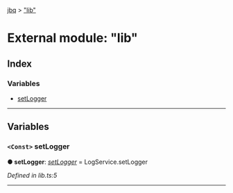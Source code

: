 [jbq](../README.md) > ["lib"](../modules/_lib_.md)

# External module: "lib"

## Index

### Variables

* [setLogger](_lib_.md#setlogger)

---

## Variables

<a id="setlogger"></a>

### `<Const>` setLogger

**● setLogger**: *[setLogger](../classes/_util_log_service_.logservice.md#setlogger)* =  LogService.setLogger

*Defined in lib.ts:5*

___

